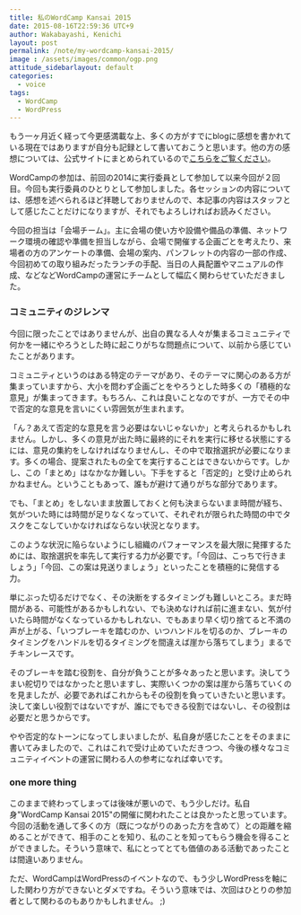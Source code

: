 ```yaml
---
title: 私のWordCamp Kansai 2015
date: 2015-08-16T22:59:36 UTC+9
author: Wakabayashi, Kenichi
layout: post
permalink: /note/my-wordcamp-kansai-2015/
image : /assets/images/common/ogp.png
attitude_sidebarlayout: default
categories:
  - voice
tags:
  - WordCamp
  - WordPress
---
```

もう一ヶ月近く経って今更感満載な上、多くの方がすでにblogに感想を書かれている現在ではありますが自分も記録として書いておこうと思います。他の方の感想については、公式サイトにまとめられているので[こちらをご覧ください](https://kansai.wordcamp.org/2015/thanks2015/)。

WordCampの参加は、前回の2014に実行委員として参加して以来今回が２回目。今回も実行委員のひとりとして参加しました。各セッションの内容については、感想を述べられるほど拝聴しておりませんので、本記事の内容はスタッフとして感じたことだけになりますが、それでもよろしければお読みください。

今回の担当は「会場チーム」。主に会場の使い方や設備や備品の準備、ネットワーク環境の確認や準備を担当しながら、会場で開催する企画ごとを考えたり、来場者の方のアンケートの準備、会場の案内、パンフレットの内容の一部の作成、今回初めての取り組みだったランチの手配、当日の人員配置やマニュアルの作成、などなどWordCampの運営にチームとして幅広く関わらせていただきました。

### コミュニティのジレンマ
今回に限ったことではありませんが、出自の異なる人々が集まるコミュニティで何かを一緒にやろうとした時に起こりがちな問題点について、以前から感じていたことがあります。

コミュニティというのはある特定のテーマがあり、そのテーマに関心のある方が集まっていますから、大小を問わず企画ごとをやろうとした時多くの「積極的な意見」が集まってきます。もちろん、これは良いことなのですが、一方でその中で否定的な意見を言いにくい雰囲気が生まれます。

「ん？あえて否定的な意見を言う必要はないじゃないか」と考えられるかもしれません。しかし、多くの意見が出た時に最終的にそれを実行に移せる状態にするには、意見の集約をしなければなりませんし、その中で取捨選択が必要になります。多くの場合、提案されたもの全てを実行することはできないからです。しかし、この「まとめ」はなかなか難しい。下手をすると「否定的」と受け止められかねません。ということもあって、誰もが避けて通りがちな部分であります。

でも、「まとめ」をしないまま放置しておくと何も決まらないまま時間が経ち、気がついた時には時間が足りなくなっていて、それぞれが限られた時間の中でタスクをこなしていかなければならない状況となります。

このような状況に陥らないようにし組織のパフォーマンスを最大限に発揮するためには、取捨選択を率先して実行する力が必要です。「今回は、こっちで行きましょう」「今回、この案は見送りましょう」といったことを積極的に発信する力。

単にぶった切るだけでなく、その決断をするタイミングも難しいところ。まだ時間がある、可能性があるかもしれない、でも決めなければ前に進まない、気が付いたら時間がなくなっているかもしれない、でもあまり早く切り捨てると不満の声が上がる、「いつブレーキを踏むのか、いつハンドルを切るのか、ブレーキのタイミングをハンドルを切るタイミングを間違えば崖から落ちてしまう」まるでチキンレースです。

そのブレーキを踏む役割を、自分が負うことが多々あったと思います。決してうまい舵切りではなかったと思いますし、実際いくつかの案は崖から落ちていくのを見ましたが、必要であればこれからもその役割を負っていきたいと思います。決して楽しい役割ではないですが、誰にでもできる役割ではないし、その役割は必要だと思うからです。

やや否定的なトーンになってしまいましたが、私自身が感じたことをそのままに書いてみましたので、これはこれで受け止めていただきつつ、今後の様々なコミュニティイベントの運営に関わる人の参考になれば幸いです。

### one more thing
このままで終わってしまっては後味が悪いので、もう少しだけ。私自身"WordCamp Kansai 2015"の開催に関われたことは良かったと思っています。今回の活動を通して多くの方（既につながりのあった方を含めて）との距離を縮めることができて、相手のことを知り、私のことを知ってもらう機会を得ることができました。そういう意味で、私にとってとても価値のある活動であったことは間違いありません。

ただ、WordCampはWordPressのイベントなので、もう少しWordPressを軸にした関わり方ができないとダメですね。そういう意味では、次回はひとりの参加者として関わるのもありかもしれません。 ;)